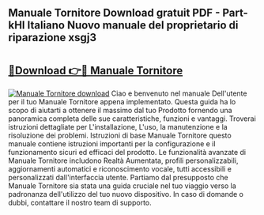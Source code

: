 ## Manuale Tornitore Download gratuit PDF - Part-kHl Italiano Nuovo manuale del proprietario di riparazione xsgj3

# <h2><a href="http://dffwli.blite.top/?on=Manuale+Tornitore">🔗Download 👉🔴 Manuale Tornitore</a></h2>

[![Manuale Tornitore download](https://i.imgur.com/lujVjoI.png)](http://dffwli.blite.top/?on=Manuale+Tornitore)
Ciao e benvenuto nel manuale Dell'utente per il tuo Manuale Tornitore appena implementato. Questa guida ha lo scopo di aiutarti a ottenere il massimo dal tuo Prodotto fornendo una panoramica completa delle sue caratteristiche, funzioni e vantaggi. Troverai istruzioni dettagliate per L'installazione, L'uso, la manutenzione e la risoluzione dei problemi. Istruzioni di base Manuale Tornitore questo manuale contiene istruzioni importanti per la configurazione e il funzionamento sicuri ed efficaci del prodotto. Le funzionalità avanzate di Manuale Tornitore includono Realtà Aumentata, profili personalizzabili, aggiornamenti automatici e riconoscimento vocale, tutti accessibili e personalizzati dall'interfaccia utente. Partiamo dal presupposto che Manuale Tornitore sia stata una guida cruciale nel tuo viaggio verso la padronanza dell'utilizzo del tuo nuovo dispositivo. In caso di domande o dubbi, contattare il nostro team di supporto.
